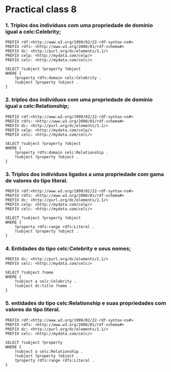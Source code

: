 # Practical class 8

### 1. Triplos dos indivíduos com uma propriedade de domínio igual a celc:Celebrity;

```sparql
PREFIX rdf:<http://www.w3.org/1999/02/22-rdf-syntax-ns#>
PREFIX rdfs: <http://www.w3.org/2000/01/rdf-schema#>
PREFIX dc: <http://purl.org/dc/elements/1.1/>
PREFIX celp: <http://mydata.com/celp/>
PREFIX celc: <http://mydata.com/celc/>

SELECT ?subject ?property ?object
WHERE {
    ?property rdfs:domain celc:Celebrity .
    ?subject ?property ?object .
}
```

### 2. triplos dos indivíduos com uma propriedade de domínio igual a celc:Relationship;

```sparql
PREFIX rdf:<http://www.w3.org/1999/02/22-rdf-syntax-ns#>
PREFIX rdfs: <http://www.w3.org/2000/01/rdf-schema#>
PREFIX dc: <http://purl.org/dc/elements/1.1/>
PREFIX celp: <http://mydata.com/celp/>
PREFIX celc: <http://mydata.com/celc/>

SELECT ?subject ?property ?object
WHERE {
    ?property rdfs:domain celc:Relationship .
    ?subject ?property ?object .
}
```

### 3. Triplos dos indivíduos ligados a uma propriedade com gama de valores do tipo literal.

```sparql
PREFIX rdf:<http://www.w3.org/1999/02/22-rdf-syntax-ns#>
PREFIX rdfs: <http://www.w3.org/2000/01/rdf-schema#>
PREFIX dc: <http://purl.org/dc/elements/1.1/>
PREFIX celp: <http://mydata.com/celp/>
PREFIX celc: <http://mydata.com/celc/>

SELECT ?subject ?property ?object
WHERE {
    ?property rdfs:range rdfs:Literal .
    ?subject ?property ?object .
}
```

### 4. Entidades do tipo celc:Celebrity e seus nomes;

```sparql
PREFIX dc: <http://purl.org/dc/elements/1.1/>
PREFIX celc: <http://mydata.com/celc/>

SELECT ?subject ?name
WHERE {
    ?subject a celc:Celebrity .
    ?subject dc:title ?name .
}
```

### 5. entidades do tipo celc:Relationship e suas propriedades com valores do tipo literal.

```sparql
PREFIX rdf:<http://www.w3.org/1999/02/22-rdf-syntax-ns#>
PREFIX rdfs: <http://www.w3.org/2000/01/rdf-schema#>
PREFIX dc: <http://purl.org/dc/elements/1.1/>
PREFIX celc: <http://mydata.com/celc/>

SELECT ?subject ?property
WHERE {
    ?subject a celc:Relationship .
    ?subject ?property ?object .
    ?property rdfs:range rdfs:Literal .
}
```